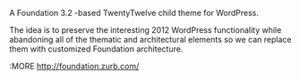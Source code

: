 A Foundation 3.2 -based TwentyTwelve child theme for WordPress.

The idea is to preserve the interesting 2012 WordPress functionality while
abandoning all of the thematic and architectural elements so we can replace 
them with customized Foundation architecture.

:MORE
http://foundation.zurb.com/